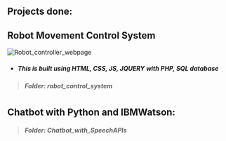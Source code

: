 ## Projects done:

## Robot Movement Control System 
![Robot_controller_webpage](https://user-images.githubusercontent.com/49666154/127557885-d089d4a4-448c-41ed-8329-fefa70007bbb.png)
- ##### This is built using HTML, CSS, JS, JQUERY with PHP, SQL database
> ##### **Folder: robot_control_system** 


#
## Chatbot with Python and IBMWatson:
> ##### **Folder: Chatbot_with_SpeechAPIs**



